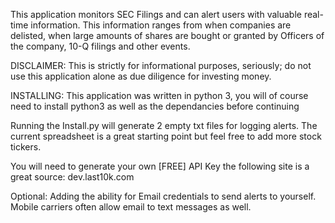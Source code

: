 

This application monitors SEC Filings and can alert users with valuable real-time information. This information ranges from when companies are delisted, when large amounts of shares are bought or granted by Officers of the company, 10-Q filings and other events.

DISCLAIMER: This is strictly for informational purposes, seriously; do not use this application alone as due diligence for investing money.

 INSTALLING:
 This application was written in python 3, you will of course need to install python3 as well as the dependancies before continuing

 Running the Install.py will generate 2 empty txt files for logging alerts. The current spreadsheet is a great starting point but feel free to add more stock tickers.

 You will need to generate your own [FREE] API Key the following site is a great source: dev.last10k.com

 Optional: Adding the ability for Email credentials to send alerts to yourself.
 Mobile carriers often allow email to text messages as well.

